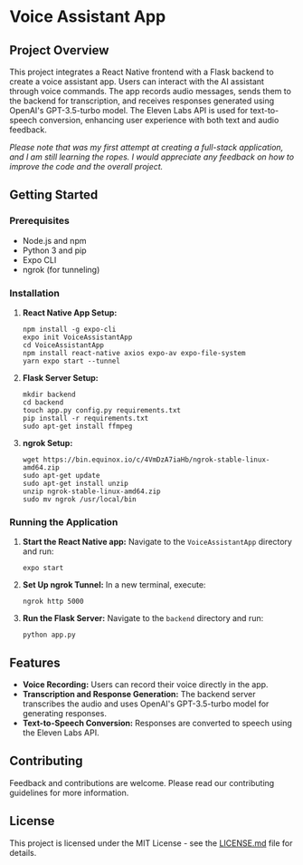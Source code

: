 
# Voice Assistant App

## Project Overview

This project integrates a React Native frontend with a Flask backend to create a voice assistant app. Users can interact with the AI assistant through voice commands. The app records audio messages, sends them to the backend for transcription, and receives responses generated using OpenAI's GPT-3.5-turbo model. The Eleven Labs API is used for text-to-speech conversion, enhancing user experience with both text and audio feedback.

*Please note that was my first attempt at creating a full-stack application, and I am still learning the ropes. I would appreciate any feedback on how to improve the code and the overall project.*

## Getting Started

### Prerequisites

- Node.js and npm
- Python 3 and pip
- Expo CLI
- ngrok (for tunneling)

### Installation

1. **React Native App Setup:**
   ```shell
   npm install -g expo-cli
   expo init VoiceAssistantApp
   cd VoiceAssistantApp
   npm install react-native axios expo-av expo-file-system
   yarn expo start --tunnel
   ```

2. **Flask Server Setup:**
   ```shell
   mkdir backend
   cd backend
   touch app.py config.py requirements.txt
   pip install -r requirements.txt
   sudo apt-get install ffmpeg
   ```
3. **ngrok Setup:**
   ```shell
   wget https://bin.equinox.io/c/4VmDzA7iaHb/ngrok-stable-linux-amd64.zip
   sudo apt-get update
   sudo apt-get install unzip
   unzip ngrok-stable-linux-amd64.zip
   sudo mv ngrok /usr/local/bin
   ```

### Running the Application

1. **Start the React Native app:**
   Navigate to the `VoiceAssistantApp` directory and run:
   ```shell
   expo start
   ```

2. **Set Up ngrok Tunnel:**
   In a new terminal, execute:
   ```shell
   ngrok http 5000
   ```

3. **Run the Flask Server:**
   Navigate to the `backend` directory and run:
   ```shell
   python app.py
   ```

## Features

- **Voice Recording:** Users can record their voice directly in the app.
- **Transcription and Response Generation:** The backend server transcribes the audio and uses OpenAI's GPT-3.5-turbo model for generating responses.
- **Text-to-Speech Conversion:** Responses are converted to speech using the Eleven Labs API.

## Contributing

Feedback and contributions are welcome. Please read our contributing guidelines for more information.

## License

This project is licensed under the MIT License - see the [LICENSE.md](LICENSE.md) file for details.
